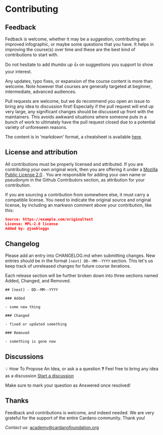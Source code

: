 # Contributing

## Feedback

Fedback is welcome, whether it may be a suggestion, contributing an improved infographic, or maybe some questions that you have. It helps in improving the course(s) over time and these are the best kind of contributions to start with.

Do not hesitate to add *thumbs up* 👍 on suggestions you support to show your interest.

Any updates, typo fixes, or expansion of the course content is more than welcome. Note however that courses are generally targeted at beginner, intermediate, advanced audiences.

Pull requests are welcome, but we do recommend you open an issue to bring any idea to discussion first! Especially if the pull request will end up very large, any significant changes should be discussed up front with the maintainers. This avoids awkward situations where someone puts in a bunch of work to ultimately have the pull request closed due to a potential variety of unforeseen reasons.

The content is in 'markdown' format, a cheatsheet is available [here](https://www.markdownguide.org/cheat-sheet/).


## License and attribution

All contributions must be properly licensed and attributed. If you are contributing your own original work, then you are offering it under a [Mozilla Public License 2.0](https://github.com/cardano-foundation/cardano-academy/blob/main/LICENSE) . You are responsible for adding your own name or pseudonym in the Github Contributors section, as attribution for your contribution.

If you are sourcing a contribution from somewhere else, it must carry a compatible license. You need to indicate the original source and original license, by including an markwon comment above your contribution, like this:

```json
Source: https://example.com/originaltext
License: MPL-2.0 license
Added by: @joebloggs
```

## Changelog

Please add an entry into CHANGELOG.md when submitting changes. New entries should be in the format `[next] DD--MM--YYYY` section. This let's us keep track of unreleased changes for future course iterations. 

Each release section will be further broken down into three sections named Added, Changed, and Removed. 

```
## [next] - DD--MM--YYYY

### Added

- some new thing

### Changed

- fixed or updated something

### Removed

- something is gone now
```

## Discussions

💡 How To Propose An Idea, or ask a a question ❓
Feel free to bring any idea as a discussion [Start a discussion](https://github.com/cardano-foundation/cardano-academy/discussions/new/choose)

Make sure to mark your question as Answered once resolved!

## Thanks
Feedback and contributions is welcome, and indeed needed. We are very grateful for the support of the entire Cardano community. Thank you!

*Contact us:* <academy@cardanofoundation.org>
